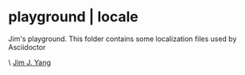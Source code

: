 # playground | locale

Jim's playground. This folder contains some localization files used by Asciidoctor

\ [Jim J. Yang](https://www.linkedin.com/in/jimjyang/)

